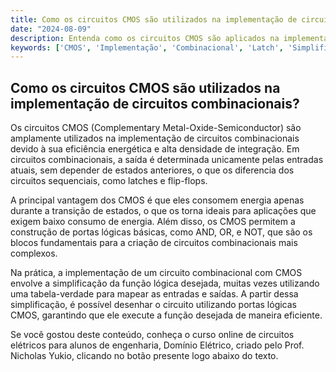 ```yaml
---
title: Como os circuitos CMOS são utilizados na implementação de circuitos combinacionais?
date: "2024-08-09"
description: Entenda como os circuitos CMOS são aplicados na implementação de circuitos combinacionais em engenharia elétrica.
keywords: ['CMOS', 'Implementação', 'Combinacional', 'Latch', 'Simplificação', 'tabela-verdade', 'Flip-flop']
---
```


## Como os circuitos CMOS são utilizados na implementação de circuitos combinacionais?

Os circuitos CMOS (Complementary Metal-Oxide-Semiconductor) são amplamente utilizados na implementação de circuitos combinacionais devido à sua eficiência energética e alta densidade de integração. Em circuitos combinacionais, a saída é determinada unicamente pelas entradas atuais, sem depender de estados anteriores, o que os diferencia dos circuitos sequenciais, como latches e flip-flops.

A principal vantagem dos CMOS é que eles consomem energia apenas durante a transição de estados, o que os torna ideais para aplicações que exigem baixo consumo de energia. Além disso, os CMOS permitem a construção de portas lógicas básicas, como AND, OR, e NOT, que são os blocos fundamentais para a criação de circuitos combinacionais mais complexos.

Na prática, a implementação de um circuito combinacional com CMOS envolve a simplificação da função lógica desejada, muitas vezes utilizando uma tabela-verdade para mapear as entradas e saídas. A partir dessa simplificação, é possível desenhar o circuito utilizando portas lógicas CMOS, garantindo que ele execute a função desejada de maneira eficiente.

Se você gostou deste conteúdo, conheça o curso online de circuitos elétricos para alunos de engenharia, Domínio Elétrico, criado pelo Prof. Nicholas Yukio, clicando no botão presente logo abaixo do texto.